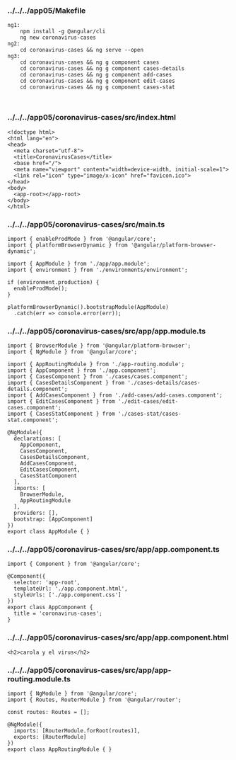 ### ../../../app05/Makefile 
```
ng1:
	npm install -g @angular/cli
	ng new coronavirus-cases
ng2:
	cd coronavirus-cases && ng serve --open
ng3:
	cd coronavirus-cases && ng g component cases
	cd coronavirus-cases && ng g component cases-details
	cd coronavirus-cases && ng g component add-cases
	cd coronavirus-cases && ng g component edit-cases
	cd coronavirus-cases && ng g component cases-stat



```
### ../../../app05/coronavirus-cases/src/index.html 
```
<!doctype html>
<html lang="en">
<head>
  <meta charset="utf-8">
  <title>CoronavirusCases</title>
  <base href="/">
  <meta name="viewport" content="width=device-width, initial-scale=1">
  <link rel="icon" type="image/x-icon" href="favicon.ico">
</head>
<body>
  <app-root></app-root>
</body>
</html>

```
### ../../../app05/coronavirus-cases/src/main.ts 
```
import { enableProdMode } from '@angular/core';
import { platformBrowserDynamic } from '@angular/platform-browser-dynamic';

import { AppModule } from './app/app.module';
import { environment } from './environments/environment';

if (environment.production) {
  enableProdMode();
}

platformBrowserDynamic().bootstrapModule(AppModule)
  .catch(err => console.error(err));

```
### ../../../app05/coronavirus-cases/src/app/app.module.ts 
```
import { BrowserModule } from '@angular/platform-browser';
import { NgModule } from '@angular/core';

import { AppRoutingModule } from './app-routing.module';
import { AppComponent } from './app.component';
import { CasesComponent } from './cases/cases.component';
import { CasesDetailsComponent } from './cases-details/cases-details.component';
import { AddCasesComponent } from './add-cases/add-cases.component';
import { EditCasesComponent } from './edit-cases/edit-cases.component';
import { CasesStatComponent } from './cases-stat/cases-stat.component';

@NgModule({
  declarations: [
    AppComponent,
    CasesComponent,
    CasesDetailsComponent,
    AddCasesComponent,
    EditCasesComponent,
    CasesStatComponent
  ],
  imports: [
    BrowserModule,
    AppRoutingModule
  ],
  providers: [],
  bootstrap: [AppComponent]
})
export class AppModule { }

```
### ../../../app05/coronavirus-cases/src/app/app.component.ts 
```
import { Component } from '@angular/core';

@Component({
  selector: 'app-root',
  templateUrl: './app.component.html',
  styleUrls: ['./app.component.css']
})
export class AppComponent {
  title = 'coronavirus-cases';
}

```
### ../../../app05/coronavirus-cases/src/app/app.component.html 
```
<h2>carola y el virus</h2>
```
### ../../../app05/coronavirus-cases/src/app/app-routing.module.ts 
```
import { NgModule } from '@angular/core';
import { Routes, RouterModule } from '@angular/router';

const routes: Routes = [];

@NgModule({
  imports: [RouterModule.forRoot(routes)],
  exports: [RouterModule]
})
export class AppRoutingModule { }

```

